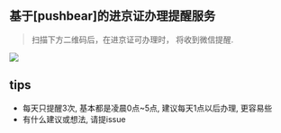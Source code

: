 ## 基于[pushbear]的进京证办理提醒服务

> 扫描下方二维码后，在进京证可办理时， 将收到微信提醒.

![](https://mp.weixin.qq.com/cgi-bin/showqrcode?ticket=gQG_8TwAAAAAAAAAAS5odHRwOi8vd2VpeGluLnFxLmNvbS9xLzAySS1Zdk5aQ2ZlNjAxMDAwME0wNzUAAgQG4u9ZAwQAAAAA)

## tips

* 每天只提醒3次, 基本都是凌晨0点~5点, 建议每天1点以后办理, 更容易些
* 有什么建议或想法, 请提issue

